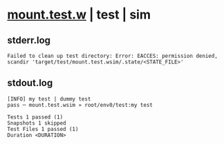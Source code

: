 # [mount.test.w](../../../../../../examples/tests/sdk_tests/container/mount.test.w) | test | sim

## stderr.log
```log
Failed to clean up test directory: Error: EACCES: permission denied, scandir 'target/test/mount.test.wsim/.state/<STATE_FILE>'
```

## stdout.log
```log
[INFO] my test | dummy test
pass ─ mount.test.wsim » root/env0/test:my test

Tests 1 passed (1)
Snapshots 1 skipped
Test Files 1 passed (1)
Duration <DURATION>
```

